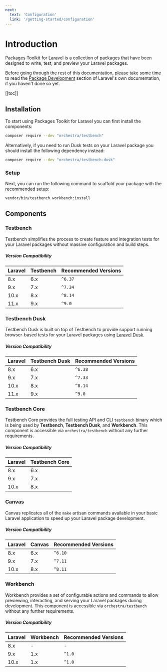 ```yaml
---
next:
  text: 'Configuration'
  link: '/getting-started/configuration'
---
```


# Introduction

Packages Toolkit for Laravel is a collection of packages that have been designed to write, test, and preview your Laravel packages.

Before going through the rest of this documentation, please take some time to read the [Package Development](https://laravel.com/docs/packages) section of Laravel's own documentation, if you haven't done so yet.

[[toc]]

## Installation

To start using Packages Toolkit for Laravel you can first install the components:

```bash
composer require --dev "orchestra/testbench"
```

Alternatively, if you need to run Dusk tests on your Laravel package you should install the following dependency instead:

```bash
composer require --dev "orchestra/testbench-dusk"
```

### Setup

Next, you can run the following command to scaffold your package with the recommended setup:

```bash
vendor/bin/testbench workbench:install
```

## Components

### Testbench

Testbench simplifies the process to create feature and integration tests for your Laravel packages without massive configuration and build steps. 

##### Version Compatibility

 Laravel  | Testbench | Recommended Versions
:---------|:----------|:----------
 8.x      | 6.x       | `^6.37`
 9.x      | 7.x       | `^7.34`
 10.x     | 8.x       | `^8.14`
 11.x     | 9.x       | `^9.0`

### Testbench Dusk

Testbench Dusk is built on top of Testbench to provide support running browser-based tests for your Laravel packages using [Laravel Dusk](https://laravel.com/docs/dusk). 

##### Version Compatibility

 Laravel  | Testbench Dusk | Recommended Versions
:---------|:---------------|:----------
 8.x      | 6.x            | `^6.38`
 9.x      | 7.x            | `^7.33`
 10.x     | 8.x            | `^8.14`
 11.x     | 9.x            | `^9.0`

### Testbench Core

Testbench Core provides the full testing API and CLI `testbench` binary which is being used by **Testbench**, **Testbench Dusk**, and **Workbench**. This component is accessible via `orchestra/testbench` without any further requirements.

##### Version Compatibility

 Laravel  | Testbench Core   
:---------|:-----------
 8.x      | 6.x
 9.x      | 7.x
 10.x     | 8.x

### Canvas

Canvas replicates all of the `make` artisan commands available in your basic Laravel application to speed up your Laravel package development.

##### Version Compatibility

 Laravel  | Canvas   | Recommended Versions
:---------|:---------|:----------
 8.x      | 6.x      | `^6.10`
 9.x      | 7.x      | `^7.11`
 10.x     | 8.x      | `^8.11`

### Workbench

Workbench provides a set of configurable actions and commands to allow previewing, interacting, and serving your Laravel packages during development. This component is accessible via `orchestra/testbench` without any further requirements.

##### Version Compatibility

 Laravel  | Workbench | Recommended Versions
:---------|:----------|:----------
 8.x      | -         | -
 9.x      | 1.x       | `^1.0`
 10.x     | 1.x       | `^1.0`
